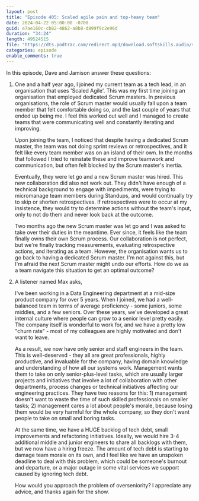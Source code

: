```yaml
---
layout: post
title: "Episode 405: Scaled agile pain and top-heavy team"
date: 2024-04-22 05:00:00 -0700
guid: e7ae160c-cb82-4862-a8b8-d899f9c2e96d
duration: "34:24"
length: 49524515
file: "https://dts.podtrac.com/redirect.mp3/download.softskills.audio/sse-405.mp3"
categories: episode
enable_comments: true
---
```


In this episode, Dave and Jamison answer these questions:

1. One and a half year ago, I joined my current team as a tech lead, in an organisation that uses 'Scaled Agile'. This was my first time joining an organisation that employed dedicated Scrum masters. In previous organisations, the role of Scrum master would usually fall upon a team member that felt comfortable doing so, and the last couple of years that ended up being me. I feel this worked out well and I managed to create teams that were communicating well and constantly iterating and improving.
   
   Upon joining the team, I noticed that despite having a dedicated Scrum master, the team was not doing sprint reviews or retrospectives, and it felt like every team member was on an island of their own. In the months that followed I tried to reinstate these and improve teamwork and communication, but often felt blocked by the Scrum master's inertia.
   
   Eventually, they were let go and a new Scrum master was hired. This new collaboration did also not work out. They didn't have enough of a technical background to engage with impediments, were trying to micromanage team members during Standups, and would continually try to skip or shorten retrospectives. If retrospectives were to occur at my insistence, they would try to determine actions without the team's input, only to not do them and never look back at the outcome.
   
   Two months ago the new Scrum master was let go and I was asked to take over their duties in the meantime. Ever since, it feels like the team finally owns their own Scrum process. Our collaboration is not perfect, but we're finally tracking measurements, evaluating retrospective actions, and iterating as a team. However, the organisation wants us to go back to having a dedicated Scrum master. I'm not against this, but I'm afraid the next Scrum master might undo our efforts. How do we as a team navigate this situation to get an optimal outcome?

2. A listener named Max asks,
   
   I've been working in a Data Engineering department at a mid-size product company for over 5 years. When I joined, we had a well-balanced team in terms of average proficiency - some juniors, some middles, and a few seniors. Over these years, we've developed a great internal culture where people can grow to a senior level pretty easily. The company itself is wonderful to work for, and we have a pretty low "churn rate" - most of my colleagues are highly motivated and don't want to leave.
   
   As a result, we now have only senior and staff engineers in the team. This is well-deserved - they all are great professionals, highly productive, and invaluable for the company, having domain knowledge and understanding of how all our systems work. Management wants them to take on only senior-plus-level tasks, which are usually larger projects and initiatives that involve a lot of collaboration with other departments, process changes or technical initiatives affecting our engineering practices. They have two reasons for this: 1) management doesn't want to waste the time of such skilled professionals on smaller tasks; 2) management cares a lot about people's morale, because losing them would be very harmful for the whole company, so they don't want people to take on small and boring tasks.
   
   At the same time, we have a HUGE backlog of tech debt, small improvements and refactoring initiatives. Ideally, we would hire 3-4 additional middle and junior engineers to share all backlogs with them, but we now have a hiring freeze. The amount of tech debt is starting to damage team morale on its own, and I feel like we have an unspoken deadline to deal with this problem, which could be someone's burnout and departure, or a major outage in some vital services we support caused by ignoring tech debt.
   
   How would you approach the problem of overseniority? I appreciate any advice, and thanks again for the show.
